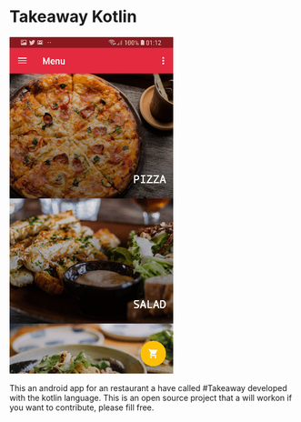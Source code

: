 # Takeaway Kotlin


![alt text](take.gif)

This an android app for an restaurant a have called #Takeaway
developed with the kotlin language.
This is an open source project that a will workon 
if you want to contribute, please fill free.
